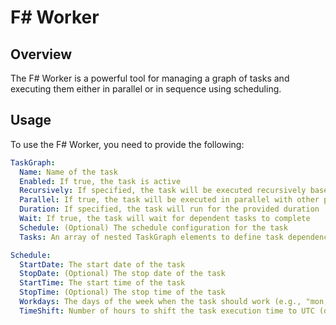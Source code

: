 <!-- @format -->

# F# Worker

## Overview

The F# Worker is a powerful tool for managing a graph of tasks and executing them either in parallel or in sequence using scheduling.

## Usage

To use the F# Worker, you need to provide the following:

```yaml
TaskGraph: 
  Name: Name of the task
  Enabled: If true, the task is active
  Recursively: If specified, the task will be executed recursively based on the provided condition
  Parallel: If true, the task will be executed in parallel with other parallel tasks; otherwise, it will be executed in sequence
  Duration: If specified, the task will run for the provided duration
  Wait: If true, the task will wait for dependent tasks to complete
  Schedule: (Optional) The schedule configuration for the task
  Tasks: An array of nested TaskGraph elements to define task dependencies

Schedule:
  StartDate: The start date of the task
  StopDate: (Optional) The stop date of the task
  StartTime: The start time of the task
  StopTime: (Optional) The stop time of the task
  Workdays: The days of the week when the task should work (e.g., "mon,tue,wed,thu,fri")
  TimeShift: Number of hours to shift the task execution time to UTC (default is 0)
```